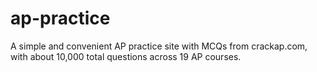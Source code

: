 # ap-practice
A simple and convenient AP practice site with MCQs from crackap.com, with about 10,000 total questions across 19 AP courses.
